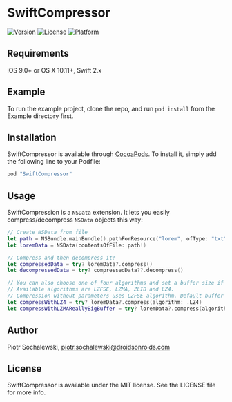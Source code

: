 # SwiftCompressor

[![Version](https://img.shields.io/cocoapods/v/SwiftCompressor.svg?style=flat)](http://cocoapods.org/pods/SwiftCompressor)
[![License](https://img.shields.io/cocoapods/l/SwiftCompressor.svg?style=flat)](http://cocoapods.org/pods/SwiftCompressor)
[![Platform](https://img.shields.io/cocoapods/p/SwiftCompressor.svg?style=flat)](http://cocoapods.org/pods/SwiftCompressor)

## Requirements

iOS 9.0+ or OS X 10.11+, Swift 2.x

## Example

To run the example project, clone the repo, and run `pod install` from the Example directory first.

## Installation

SwiftCompressor is available through [CocoaPods](http://cocoapods.org). To install
it, simply add the following line to your Podfile:

```ruby
pod "SwiftCompressor"
```

## Usage

SwiftCompression is a `NSData` extension. It lets you easily compress/decompress `NSData` objects this way:

```swift
// Create NSData from file
let path = NSBundle.mainBundle().pathForResource("lorem", ofType: "txt")
let loremData = NSData(contentsOfFile: path!)

// Compress and then decompress it!
let compressedData = try? loremData?.compress()
let decompressedData = try? compressedData??.decompress()

// You can also choose one of four algorithms and set a buffer size if you want.
// Available algorithms are LZFSE, LZMA, ZLIB and LZ4.
// Compression without parameters uses LZFSE algorithm. Default buffer size is 4096 bytes.
let compressWithLZ4 = try? loremData?.compress(algorithm: .LZ4)
let compressWithLZMAReallyBigBuffer = try? loremData?.compress(algorithm: .LZMA, bufferSize: 65_536)
```

## Author

Piotr Sochalewski, piotr.sochalewski@droidsonroids.com

## License

SwiftCompressor is available under the MIT license. See the LICENSE file for more info.
